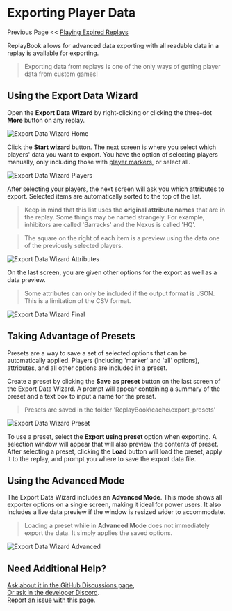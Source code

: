 # Exporting Player Data

Previous Page << [Playing Expired Replays](3_old_replays.md)

ReplayBook allows for advanced data exporting with all readable data in a replay is available for exporting.

> Exporting data from replays is one of the only ways of getting player data from custom games!

## Using the Export Data Wizard

Open the **Export Data Wizard** by right-clicking or clicking the three-dot **More** button on any replay.

![Export Data Wizard Home](../images/export_0.png)

Click the **Start wizard** button. The next screen is where you select which players' data you want to export. You have the option of selecting players manually, only including those with [player markers](2_markers.md), or select all.

![Export Data Wizard Players](../images/export_1.png)

After selecting your players, the next screen will ask you which attributes to export. Selected items are automatically sorted to the top of the list.

> Keep in mind that this list uses the **original attribute names** that are in the replay. Some things may be named strangely. For example, inhibitors are called 'Barracks' and the Nexus is called 'HQ'.

> The square on the right of each item is a preview using the data one of the previously selected players.

![Export Data Wizard Attributes](../images/export_2.png)

On the last screen, you are given other options for the export as well as a data preview.

> Some attributes can only be included if the output format is JSON. This is a limitation of the CSV format.

![Export Data Wizard Final](../images/export_3.png)

## Taking Advantage of Presets

Presets are a way to save a set of selected options that can be automatically applied. Players (including 'marker' and 'all' options), attributes, and all other options are included in a preset.

Create a preset by clicking the **Save as preset** button on the last screen of the Export Data Wizard. A prompt will appear containing a summary of the preset and a text box to input a name for the preset.

> Presets are saved in the folder 'ReplayBook\cache\export_presets'

![Export Data Wizard Preset](../images/export_4.png)

To use a preset, select the **Export using preset** option when exporting. A selection window will appear that will also preview the contents of preset. After selecting a preset, clicking the **Load** button will load the preset, apply it to the replay, and prompt you where to save the export data file.

## Using the Advanced Mode

The Export Data Wizard includes an **Advanced Mode**. This mode shows all exporter options on a single screen, making it ideal for power users. It also includes a live data preview if the window is resized wider to accommodate.

> Loading a preset while in **Advanced Mode** does not immediately export the data. It simply applies the saved options.

![Export Data Wizard Advanced](../images/export_5.png)

## Need Additional Help?

[Ask about it in the GitHub Discussions page](https://github.com/fraxiinus/ReplayBook/discussions),  
[Or ask in the developer Discord](https://discord.gg/c33Rc5J).  
[Report an issue with this page](https://github.com/fraxiinus/ReplayBook/issues/new/choose).

